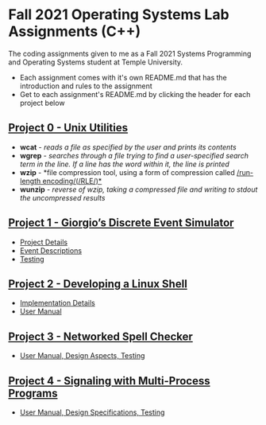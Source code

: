 # Fall 2021 Operating Systems Lab Assignments (C++)
The coding assignments given to me as a Fall 2021 Systems Programming and Operating Systems student at Temple University.

* Each assignment comes with it's own README.md that has the introduction and rules to the assignment
* Get to each assignment's README.md by clicking the header for each project below
  

## [Project 0 - Unix Utilities](https://github.com/apsawicki/fa21-OS-assignments/tree/main/Project%200%20-%20commands_and_zip)
* **wcat** - *reads a file as specified by the user and prints its contents*
* **wgrep** - *searches through a file trying to find a user-specified search term in the line. If a line has the word within it, the line is printed*
* **wzip** - *file compression tool, using a form of compression called [/run-length encoding/(/RLE/)*](https://en.wikipedia.org/wiki/Run-length_encoding#:~:text=Run%2Dlength%20encoding%20(RLE),than%20as%20the%20original%20run.)
* **wunzip** - *reverse of wzip, taking a compressed file and writing to stdout the uncompressed results*

## [Project 1 - Giorgio’s Discrete Event Simulator](https://github.com/apsawicki/fa21-OS-assignments/tree/main/Project%201%20-%20event_sim)
* [Project Details](https://docs.google.com/document/d/1n5_wjc2cBcmvMDWiOrj1wN9AFbuo9Mu5x0LKrwdWskU/edit?usp=sharing)
* [Event Descriptions](https://docs.google.com/document/d/1aMD0WK2bNNzV8XUjQp2p6qTNsOus0MiATWpzKPFF6Fs/edit?usp=sharing)
* [Testing](https://docs.google.com/document/d/1ld8dWKdugelSHKPhsqekPX1gMZ0xnZmfmiTSALu6aPE/edit?usp=sharing)

## [Project 2 - Developing a Linux Shell](https://github.com/apsawicki/fa21-OS-assignments/tree/main/Project%202%20-%20shell)
* [Implementation Details](https://docs.google.com/document/d/1p9ZWYeCNLZAgZKDcsbBbTyAm4dAMoYjaGZ-jWvymUzE/edit?usp=sharing)
* [User Manual](https://docs.google.com/document/d/13U733i9BwDE0N0Yi_Q2L26wAn3AaJwjJU-jXTnOpUKU/edit?usp=sharing)

## [Project 3 - Networked Spell Checker](https://github.com/apsawicki/fa21-OS-assignments/tree/main/Project%203%20-%20network_spellchecker)
* [User Manual, Design Aspects, Testing](https://docs.google.com/document/d/1QT691qc5yr4SvmS6DVeZPYKL5pi-hQqK0Op-fHtcJyI/edit?usp=sharing)

## [Project 4 - Signaling with Multi-Process Programs](https://github.com/apsawicki/fa21-OS-assignments/tree/main/Project%204%20-%20signaling_multiprocess)
* [User Manual, Design Specifications, Testing](https://docs.google.com/document/d/1pwViLepWSR0WiqHcrPkHVUEyDjJgl8cuX8BnZnR9HJs/edit?usp=sharing)




